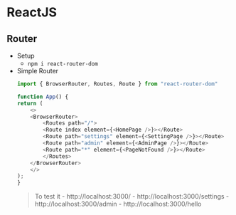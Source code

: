 # ReactJS
## Router
- Setup
    - `npm i react-router-dom` 
- Simple Router
    ~~~js
    import { BrowserRouter, Routes, Route } from "react-router-dom"

    function App() {
    return (
        <>
        <BrowserRouter>
            <Routes path="/">
            <Route index element={<HomePage />}></Route>
            <Route path="settings" element={<SettingPage />}></Route>
            <Route path="admin" element={<AdminPage />}></Route>
            <Route path="*" element={<PageNotFound />}></Route>
            </Routes>
        </BrowserRouter>
        </>
    );
    }
    ~~~
    > To test it
        - http://localhost:3000/
        - http://localhost:3000/settings
        - http://localhost:3000/admin
        - http://localhost:3000/hello